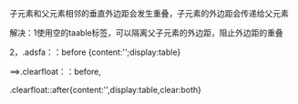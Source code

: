子元素和父元素相邻的垂直外边距会发生重叠，子元素的外边距会传递给父元素

解决：1使用空的taable标签，可以隔离父子元素的外边距，阻止外边距的重叠

2，.adsfa：：before {content:'';display:table}

==>.clearfloat：：before,

.clearfloat::after{content:'',display:table,clear:both}


